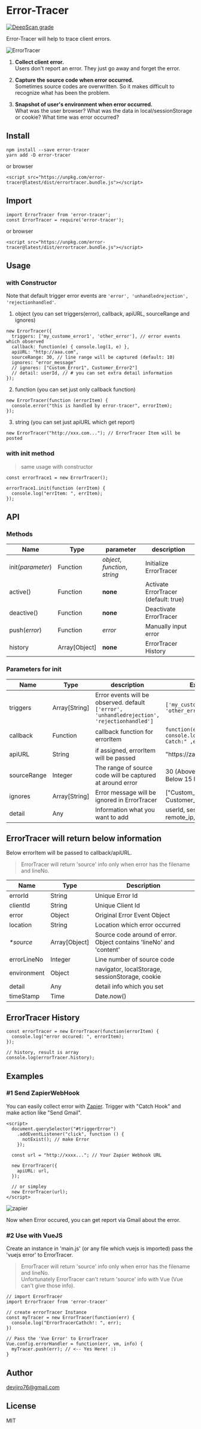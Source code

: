 # Error-Tracer
[![DeepScan grade](https://deepscan.io/api/projects/2684/branches/18686/badge/grade.svg)](https://deepscan.io/dashboard#view=project&pid=2684&bid=18686)

Error-Tracer will help to trace client errors.

![ErrorTracer](https://user-images.githubusercontent.com/25057349/41692482-88432d6c-753b-11e8-9493-07a22aa3c6d6.png)

1. **Collect client error.**  
Users don't report an error. They just go away and forget the error.

2. **Capture the source code when error occurred.**  
Sometimes source codes are overwritten. So it makes difficult to recognize what has been the problem.

3. **Snapshot of user's environment when error occurred.**  
What was the user browser?
What was the data in local/sessionStorage or cookie?
What time was error occurred?


## Install
```
npm install --save error-tracer
yarn add -D error-tracer
```
or browser
```
<script src="https://unpkg.com/error-tracer@latest/dist/errortracer.bundle.js"></script>
```


## Import
```
import ErrorTracer from 'error-tracer';
const ErrorTracer = require('error-tracer');
```
or browser
```
<script src="https://unpkg.com/error-tracer@latest/dist/errortracer.bundle.js"></script>
```

## Usage
### with Constructor
Note that default trigger error events are `'error', 'unhandledrejection', 'rejectionhandled'`.

1. object (you can set triggers(error), callback, apiURL, sourceRange and ignores)
```
new ErrorTracer({
  triggers: ['my_custome_error1', 'other_error'], // error events which observed
  callback: function(e) { console.log(1, e) },
  apiURL: "http://aaa.com",
  sourceRange: 30, // line range will be captured (default: 10)
  ignores: "error_message"
  // ignores: ["Custom_Error1", Customer_Error2"]
  // detail: userId, // # you can set extra detail information
});
```
2. function (you can set just only callback function)
```
new ErrorTracer(function (errorItem) {
  console.error("this is handled by error-tracer", errorItem);
});
```
3. string (you can set just apiURL which get report)
```
new ErrorTracer("http://xxx.com..."); // ErrorTracer Item will be posted
```

### with init method
> same usage with constructor
```
const errorTrace1 = new ErrorTracer();

errorTrace1.init(function (errItem) {
  console.log("errItem: ", errItem);
});
```

## API
### Methods
| Name              | Type          | parameter                            | description                          |
|-------------------|---------------|--------------------------------------|--------------------------------------|
| init(_parameter_) | Function      | _object_, _function_, _string_       | Initialize ErrorTracer               |
| active()          | Function      | __none__                             | Activate ErrorTracer (default: true) |
| deactive()        | Function      | __none__                             | Deactivate ErrorTracer               |
| push(_error_)     | Function      | _error_                              | Manually input error                 |
| history           | Array[Object] | __none__                             | ErrorTracer History                  |

### Parameters for init
| Name        | Type          | description                                                | Example                                                   |
|-------------|---------------|------------------------------------------------------------|-----------------------------------------------------------|
| triggers     | Array[String] | Error events will be observed. default `['error', 'unhandledrejection', 'rejectionhandled']` | `['my_custome_error1', 'other_error']`       |
| callback    | Function      | callback function for errorItem                            | `function(e) { console.log("ErrorTracer Catch:" ,e); }`   |
| apiURL      | String        | if assigned, errorItem will be passed                      | "https://zapier..."                                       |
| sourceRange | Integer       | The range of source code will be captured at around error  | 30 (Above 15 lines and Below 15 lines)                    |
| ignores     | Array[String] | Error message will be ignored in ErrorTracer               | ["Custom_Error1", Customer_Error2"]                       |
| detail      | Any           | Information what you want to add                           | userId, sessionId, remote_ip,... whatever                 |


## ErrorTracer will return below information
Below errorItem will be passed to callback/apiURL.  
>ErrorTracer will return 'source' info only when error has the filename and lineNo.  

| Name        | Type            | Description                                                         |
|-------------|-----------------|---------------------------------------------------------------------|
| errorId     | String          | Unique Error Id                                                     |
| clientId    | String          | Unique Client Id                                                    |
| error       | Object          | Original Error Event Object                                         |
| location    | String          | Location which error occurred                                       |
| _*source_   | Array[Object]   | Source code around of error. Object contains 'lineNo' and 'content' |
| errorLineNo | Integer         | Line number of source code                                          |
| environment | Object          | navigator, localStorage, sessionStorage, cookie                     |
| detail      | Any             | detail info which you set                                           |
| timeStamp   | Time            | Date.now()                                                          |

## ErrorTracer History
```
const errorTracer = new ErrorTracer(function(errorItem) {
  console.log("error occured: ", errorItem);
});

// history, result is array
console.log(errorTracer.history);
```

## Examples
### #1 Send ZapierWebHook
You can easily collect error with [Zapier](https://zapier.com).
Trigger with "Catch Hook" and make action like "Send Gmail".
```
<script>
  document.querySelector("#triggerError")
    .addEventListener("click", function () {
      notExist(); // make Error
    });

  const url = "http://xxxx..."; // Your Zapier Webhook URL

  new ErrorTracer({
    apiURL: url,
  });

  // or simpley
  new ErrorTracer(url);
</script>
```
![zapier](https://user-images.githubusercontent.com/25057349/41698810-5814cc52-755b-11e8-8226-b1787d7b9f69.png)

Now when Error occured, you can get report via Gmail about the error.

### #2 Use with VueJS
Create an instance in 'main.js' (or any file which vuejs is imported) pass the 'vuejs error' to ErrorTracer.  

>ErrorTracer will return 'source' info only when error has the filename and lineNo.  
>Unfortunately ErrorTracer can't return 'source' info with Vue (Vue can't give those info).  
```
// import ErrorTracer
import ErrorTracer from 'error-tracer'

// create errorTracer Instance
const myTracer = new ErrorTracer(function(err) {
  console.log("ErrorTracerCathch!: ", err);
})

// Pass the 'Vue Error' to ErrorTracer
Vue.config.errorHandler = function(err, vm, info) {
  myTracer.push(err); // <-- Yes Here! :)
}
```

## Author
devjiro76@gmail.com



## License
MIT
